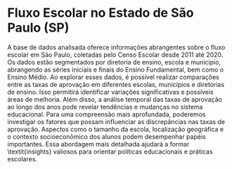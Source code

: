 # Fluxo Escolar no Estado de São Paulo (SP)
A base de dados analisada oferece informações abrangentes sobre o fluxo escolar em São Paulo, coletadas pelo Censo Escolar desde 2011 até 2020. Os dados estão segmentados por diretoria de ensino, escola e município, abrangendo as séries iniciais e finais do Ensino Fundamental, bem como o Ensino Médio. Ao explorar esses dados, é possível realizar comparações entre as taxas de aprovação em diferentes escolas, municípios e diretorias de ensino. Isso permitirá identificar variações significativas e possíveis áreas de melhoria. Além disso, a análise temporal das taxas de aprovação ao longo dos anos pode revelar tendências e mudanças no sistema educacional. Para uma compreensão mais aprofundada, poderemos investigar os fatores que possam influenciar as discrepâncias nas taxas de aprovação. Aspectos como o tamanho da escola, localização geográfica e o contexto socioeconômico dos alunos podem desempenhar papéis importantes. Essa abordagem mais detalhada ajudará a formar \textit{insights} valiosos para orientar políticas educacionais e práticas escolares.

